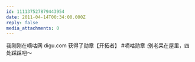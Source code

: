 ```yaml
---
id: 111137527879443954
date: 2011-04-14T00:34:00.000Z
reply: false
media_attachments: 0
---
```


我刚刚在嘀咕网 digu.com 获得了勋章【开拓者】 #嘀咕勋章 :别老呆在屋里，四处踩踩吧～​​​​

